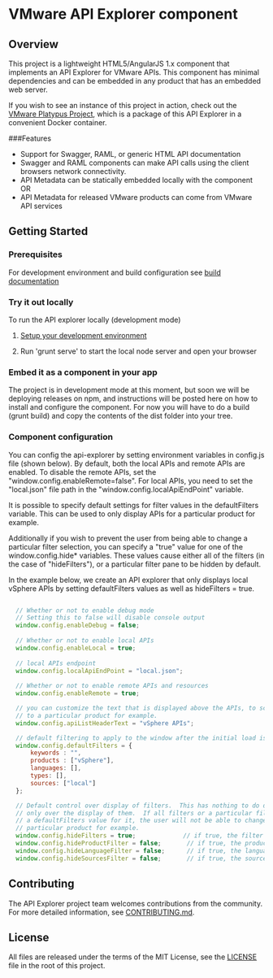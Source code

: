 # VMware API Explorer component

## Overview
This project is a lightweight HTML5/AngularJS 1.x component that implements an API Explorer for VMware APIs.  This
component has minimal dependencies and can be embedded in any product that has an embedded web server.

If you wish to see an instance of this project in action, check out the [VMware Platypus Project](http://github.com/vmware/platypus/), 
which is a package of this API Explorer in a convenient Docker container.

###Features
* Support for Swagger, RAML, or generic HTML API documentation
* Swagger and RAML components can make API calls using the client browsers network connectivity.
* API Metadata can be statically embedded locally with the component OR
* API Metadata for released VMware products can come from VMware API services

## Getting Started

### Prerequisites
For development environment and build configuration see [build documentation](BUILD.md)

### Try it out locally
To run the API explorer locally (development mode)

1. [Setup your development environment](BUILD.md)

2. Run 'grunt serve' to start the local node server and open your browser

### Embed it as a component in your app
The project is in development mode at this moment, but soon we will be deploying
 releases on npm, and instructions will be posted here on how to install and
configure the component. For now you will have to do a build (grunt build) and copy
the contents of the dist folder into your tree.

### Component configuration
You can config the api-explorer by setting environment variables in config.js file (shown below).  By default, both the local APIs and remote APIs are enabled.  To disable the remote APIs, set the "window.config.enableRemote=false". For local APIs, you need to set the "local.json" file path in the "window.config.localApiEndPoint" variable. 

It is possible to specify default settings for filter values in the defaultFilters variable.
This can be used to only display APIs for a particular product for example.

Additionally if you wish to prevent the user from being able to change a particular filter 
selection, you can specify a "true" value for one of the  window.config.hide* variables. These
values cause either all of the filters (in the case of "hideFilters"), or a particular filter
pane to be hidden by default.

In the example below, we create an API explorer that only displays local vSphere APIs by
setting defaultFilters values as well as hideFilters = true.

```javascript

  // Whether or not to enable debug mode
  // Setting this to false will disable console output
  window.config.enableDebug = false;
  
  // Whether or not to enable local APIs
  window.config.enableLocal = true;
    
  // local APIs endpoint
  window.config.localApiEndPoint = "local.json";
  
  // Whether or not to enable remote APIs and resources
  window.config.enableRemote = true;

  // you can customize the text that is displayed above the APIs, to scope
  // to a particular product for example.
  window.config.apiListHeaderText = "vSphere APIs";

  // default filtering to apply to the window after the initial load is done.
  window.config.defaultFilters = {
      keywords : "",
      products : ["vSphere"],
      languages: [],
      types: [],
      sources: ["local"]
  };

  // Default control over display of filters.  This has nothing to do do with the actual values of the filters,
  // only over the display of them.  If all filters or a particular filter pane are not displayed and yet there is
  // a defaultFilters value for it, the user will not be able to change the value. This can be used to scope to a
  // particular product for example.
  window.config.hideFilters = true;             // if true, the filter pane is not displayed at all
  window.config.hideProductFilter = false;       // if true, the products filter is hidden
  window.config.hideLanguageFilter = false;      // if true, the language filter is hidden
  window.config.hideSourcesFilter = false;       // if true, the sources filter is hidden
```

## Contributing
The API Explorer project team welcomes contributions from the community. For more detailed information, see [CONTRIBUTING.md](CONTRIBUTING.md).

## License
All files are released under the terms of the MIT License, see the [LICENSE](LICENSE) file in the root of this project.
